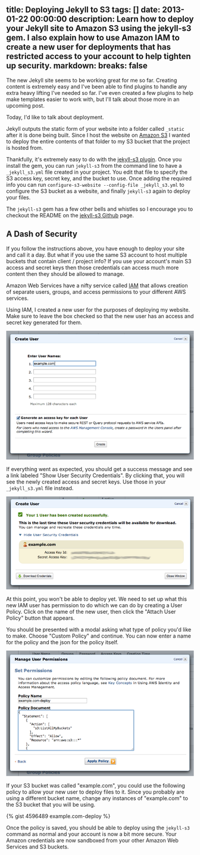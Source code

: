 title: Deploying Jekyll to S3
tags: []
date: 2013-01-22 00:00:00
description: Learn how to deploy your Jekyll site to Amazon S3 using the jekyll-s3 gem. I also explain how to use Amazon IAM to create a new user for deployments that has restricted access to your account to help tighten up security.
markdown:
  breaks: false
---

The new Jekyll site seems to be working great for me so far. Creating content
is extremely easy and I've been able to find plugins to handle any extra
heavy lifting I've needed so far. I've even created a few plugins to
help make templates easier to work with, but I'll talk about those more in
an upcoming post.

Today, I'd like to talk about deployment.

Jekyll outputs the static form of your website into a folder called `_static`
after it is done being built. Since I host the website on
[Amazon S3](http://aws.amazon.com/s3/) I wanted to deploy the entire
contents of that folder to my S3 bucket that the project is hosted from.

Thankfully, it's extremely easy to do with the
[jekyll-s3 plugin](https://github.com/laurilehmijoki/jekyll-s3). Once you install
the gem, you can run `jekyll-s3` from the command line to have
a `_jekyll_s3.yml` file created in your project. You edit that file to specify
the S3 access key, secret key, and the bucket to use. Once adding the required
info you can run `configure-s3-website --config-file _jekyll_s3.yml` to configure
the S3 bucket as a website, and finally `jekyll-s3` again to deploy your files.

The `jekyll-s3` gem has a few other bells and whistles so I encourage you
to checkout the README on the [jekyll-s3 Github](https://github.com/laurilehmijoki/jekyll-s3) page.


## A Dash of Security

If you follow the instructions above, you have enough to deploy your site
and call it a day. But what if you use the same S3 account to host multiple
buckets that contain client / project info? If you use your account's main
S3 access and secret keys then those credentials can access much more content
then they should be allowed to manage.

Amazon Web Services have a nifty service called [IAM](http://aws.amazon.com/iam/)
that allows creation of separate users, groups, and access permissions to your
different AWS services.

Using IAM, I created a new user for the purposes of deploying my website.
Make sure to leave the box checked so that the new user has an access and secret
key generated for them.

![create user in Amazon IAM](/images/2013/deploying-jekyll-to-s3/create-user.png)

If everything went as expected, you should get a success message and see a
link labeled "Show User Security Credentials". By clicking that, you will
see the newly created access and secret keys. Use those in your `_jekyll_s3.yml`
file instead.

![new user credentials in Amazon IAM](/images/2013/deploying-jekyll-to-s3/new-user-credentials.png)

At this point, you won't be able to deploy yet. We need to set up what this
new IAM user has permission to do which we can do by creating a
User Policy. Click on the name of the new user, then click the
"Attach User Policy" button that appears.

You should be presented with a modal asking what type of policy you'd like to
make. Choose "Custom Policy" and continue. You can now enter a name for the
policy and the json for the policy itself.

![new user policy in Amazon IAM](/images/2013/deploying-jekyll-to-s3/create-user-policy.png)

If your S3 bucket was called "example.com", you could use the following policy
to allow your new user to deploy files to it. Since you probably are
using a different bucket name, change any instances of "example.com"
to the S3 bucket that you will be using.

{% gist 4596489 example.com-deploy %}

Once the policy is saved, you should be able to deploy using the `jekyll-s3`
command as normal and your account is now a bit more secure. Your Amazon
credentials are now sandboxed from your other Amazon Web Services and S3 buckets.
